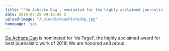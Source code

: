 ```yaml
---
title: "'De Achtste Dag', nominated for the highly acclaimed journalistic prize."
date: 2019-03-25 09:16:00 Z
upload-image: "/uploads/deachtstedag.jpg"
homepage: 'yes'
---
```


[De Achtste Dag](https://www.2doc.nl/documentaires/series/2doc/2018/september/de-achtste-dag.html) is nominated for 'de Tegel', the highly acclaimed award for best journalistic work of 2018! We are honored and proud.